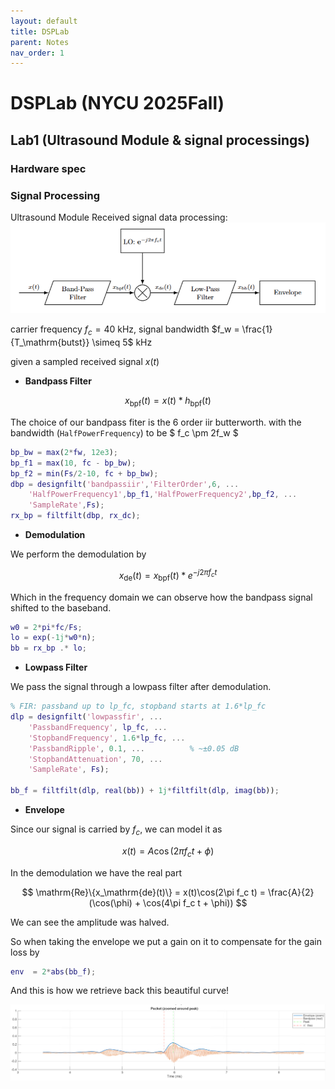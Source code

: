 ```yaml
---
layout: default
title: DSPLab 
parent: Notes
nav_order: 1 
---
```



# DSPLab (NYCU 2025Fall)

## Lab1 (Ultrasound Module & signal processings)

### Hardware spec

### Signal Processing

Ultrasound Module Received signal data processing:
![Alt text describing figure](/assets/img/DSPLab/01/block_diag_sigproc_flow.png)

carrier frequency $f_c=40$ kHz, signal bandwidth $f_w = \frac{1}{T_\mathrm{butst}} \simeq 5$ kHz

given a sampled received signal $x(t)$
- **Bandpass Filter**  

$$ x_\mathrm{bpf}(t) = x(t) * h_\mathrm{bpf}(t) $$

The choice of our bandpass fiter is the $6$ order iir butterworth. 
with the bandwidth (```HalfPowerFrequency```) to be $ f_c \pm 2f_w $ 

```matlab
bp_bw = max(2*fw, 12e3);            
bp_f1 = max(10, fc - bp_bw);           
bp_f2 = min(Fs/2-10, fc + bp_bw);      
dbp = designfilt('bandpassiir','FilterOrder',6, ...
    'HalfPowerFrequency1',bp_f1,'HalfPowerFrequency2',bp_f2, ...
    'SampleRate',Fs);
rx_bp = filtfilt(dbp, rx_dc);  
```

- **Demodulation**  

We perform the demodulation by

$$
x_\mathrm{de}(t) = x_\mathrm{bpf}(t) * e^{-j2\pi f_c t}
$$

Which in the frequency domain we can observe how the bandpass signal shifted to the baseband.

```matlab
w0 = 2*pi*fc/Fs;
lo = exp(-1j*w0*n);
bb = rx_bp .* lo;   
```

- **Lowpass Filter**

We pass the signal through a lowpass filter after demodulation.

```matlab
% FIR: passband up to lp_fc, stopband starts at 1.6*lp_fc
dlp = designfilt('lowpassfir', ...
    'PassbandFrequency', lp_fc, ...
    'StopbandFrequency', 1.6*lp_fc, ...
    'PassbandRipple', 0.1, ...          % ~±0.05 dB
    'StopbandAttenuation', 70, ...
    'SampleRate', Fs);

bb_f = filtfilt(dlp, real(bb)) + 1j*filtfilt(dlp, imag(bb));
```


- **Envelope**  

Since our signal is carried by $f_c$, we can model it as

$$
x(t) = A\cos(2\pi f_c t + \phi)
$$

In the demodulation we have the real part

$$
    \mathrm{Re}\{x_\mathrm{de}(t)\} = x(t)\cos(2\pi f_c t) = \frac{A}{2} (\cos(\phi) + \cos(4\pi f_c t + \phi))
$$

We can see the amplitude was halved.

So when taking the envelope we put a gain on it to compensate for the gain loss by 

```matlab
env  = 2*abs(bb_f);
```


And this is how we retrieve back this beautiful curve!


![Alt text describing figure](/assets/img/DSPLab/01/bp_env.png)